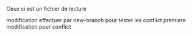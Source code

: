Ceux ci est un fichier de lecture

modification effectuer par new-branch pour tester les conflict
premiere modification pour conflict
